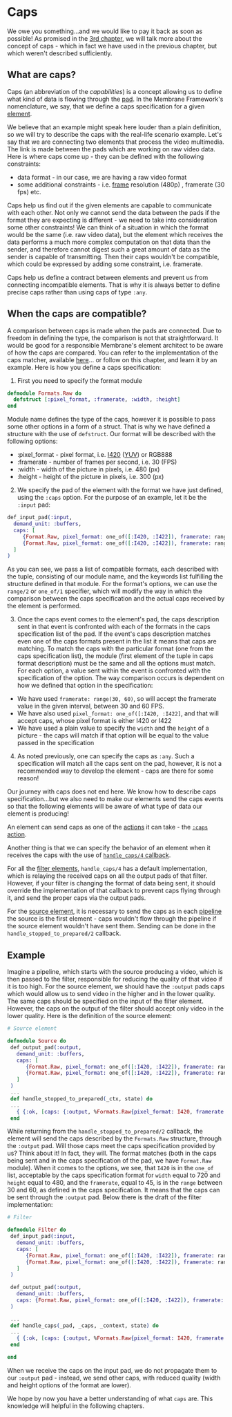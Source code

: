 # Caps

We owe you something...and we would like to pay it back as soon as possible!
As promised in the [3rd chapter](03_Source.md), we will talk more about the concept of caps - which in fact we have used in the previous chapter, but which weren't described sufficiently.

## What are caps?

Caps (an abbreviation of the _capabilities_) is a concept allowing us to define what kind of data is flowing through the [pad](../glossary/glossary.md#pad).
In the Membrane Framework's nomenclature, we say, that we define a caps specification for a given [element](../glossary/glossary.md#element).

We believe that an example might speak here louder than a plain definition, so we will try to describe the caps with the real-life scenario example.
Let's say that we are connecting two elements that process the video multimedia.
The link is made between the pads which are working on raw video data.
Here is where caps come up - they can be defined with the following constraints:

- data format - in our case, we are having a raw video format
- some additional constraints - i.e. [frame](../glossary/glossary.md#frame) resolution (480p) , framerate (30 fps) etc.

Caps help us find out if the given elements are capable to communicate with each other. Not only we cannot send the data between the pads if the format they are expecting is different - we need to take into consideration some other constraints! We can think of a situation in which the format would be the same (i.e. raw video data), but the element which receives the data performs a much more complex computation on that data than the sender, and therefore cannot digest such a great amount of data as the sender is capable of transmitting. Then their caps wouldn't be compatible, which could be expressed by adding some constraint, i.e. framerate.

Caps help us define a contract between elements and prevent us from connecting incompatible elements. That is why it is always better to define precise caps rather than using caps of type `:any`.

## When the caps are compatible?

A comparison between caps is made when the pads are connected. Due to freedom in defining the type, the comparison is not that straightforward. It would be good for a responsible Membrane's element architect to be aware of how the caps are compared. You can refer to the implementation of the caps matcher, available [here](https://github.com/membraneframework/membrane_core/blob/82d6162e3df94cd9abc508c58bc0267367b02d58/lib/membrane/caps/matcher.ex#L124)... or follow on this chapter, and learn it by an example.
Here is how you define a caps specification:

1. First you need to specify the format module

```elixir
defmodule Formats.Raw do
  defstruct [:pixel_format, :framerate, :width, :height]
end
```

Module name defines the type of the caps, however it is possible to pass some other options in a form of a struct. That is why we have defined a structure with the use of `defstruct`. Our format will be described with the following options:

- :pixel_format - pixel format, i.e. [I420](https://en.wikipedia.org/wiki/Chroma_subsampling) ([YUV](https://en.wikipedia.org/wiki/YUV)) or RGB888
- :framerate - number of frames per second, i.e. 30 (FPS)
- :width - width of the picture in pixels, i.e. 480 (px)
- :height - height of the picture in pixels, i.e. 300 (px)

2. We specify the pad of the element with the format we have just defined, using the `:caps` option. For the purpose of an example, let it be the `:input` pad:

```elixir
def_input_pad(:input,
  demand_unit: :buffers,
  caps: [
     {Format.Raw, pixel_format: one_of([:I420, :I422]), framerate: range(30, 60), width: 480, height: 300},
     {Format.Raw, pixel_format: one_of([:I420, :I422]), framerate: range(30, 60), width: 720, height: 480}
  ]
)
```

As you can see, we pass a list of compatible formats, each described with the tuple, consisting of our module name, and the keywords list fulfilling the
structure defined in that module. For the format's options, we can use the `range/2` or `one_of/1` specifier, which will modify the way in which the comparison between the caps specification and the actual caps received by the element is performed.

3. Once the caps event comes to the element's pad, the caps description sent in that event is confronted with each of the formats in the caps specification list of the pad. If the event's caps description matches even one of the caps formats present in the list it means that caps are matching.
   To match the caps with the particular format (one from the caps specification list), the module (first element of the tuple in caps format description) must be the same and all the options must match. For each option, a value sent within the event is confronted with the specification of the option. The way comparison occurs is dependent on how we defined that option in the specification:

- We have used `framerate: range(30, 60)`, so will accept the framerate value in the given interval, between 30 and 60 FPS.
- We have also used `pixel_format: one_of([:I420, :I422]`, and that will accept caps, whose pixel format is either I420 or I422
- We have used a plain value to specify the `width` and the `height` of a picture - the caps will match if that option will be equal to the value passed in the specification

4. As noted previously, one can specify the caps as `:any`. Such a specification will match all the caps sent on the pad, however, it is not a recommended way to develop the element - caps are there for some reason!

Our journey with caps does not end here. We know how to describe caps specification...but we also need to make our elements send the caps events so that the following elements will be aware of what type of data our element is producing!

An element can send caps as one of the [actions](https://hexdocs.pm/membrane_core/Membrane.Element.Action.html) it can take - the [`:caps` action](https://hexdocs.pm/membrane_core/Membrane.Element.Action.html#t:caps_t/0).

Another thing is that we can specify the behavior of an element when it receives the caps with the use of [`handle_caps/4` callback](https://hexdocs.pm/membrane_core/Membrane.Element.WithInputPads.html#c:handle_caps/4).

For all the [filter elements](../glossary/glossary.md#filter), `handle_caps/4` has a default implementation, which is relaying the received caps on all the output pads of that filter.
However, if your filter is changing the format of data being sent, it should override the implementation of that callback to prevent caps flying through it, and send the proper caps via the output pads.

For the [source element](../glossary/glossary.md#source), it is necessary to send the caps as in each [pipeline](../glossary/glossary.md#pipeline) the source is the first element - caps wouldn't flow through the pipeline if the source element wouldn't have sent them. Sending can be done in the `handle_stopped_to_prepared/2` callback.

## Example

Imagine a pipeline, which starts with the source producing a video, which is then passed to the filter, responsible for reducing the quality of that video if it is too high.
For the source element, we should have the `:output` pads caps which would allow us to send video in the higher and in the lower quality. The same caps should be specified on the input of the filter element. However, the caps on the output of the filter should accept only video in the lower quality.
Here is the definition of the source element:

```elixir
# Source element

defmodule Source do
 def_output_pad(:output,
   demand_unit: :buffers,
   caps: [
      {Format.Raw, pixel_format: one_of([:I420, :I422]), framerate: range(30, 60), width: 480, height: 300},
      {Format.Raw, pixel_format: one_of([:I420, :I422]), framerate: range(30, 60), width: 720, height: 480}
   ]
 )
 ...
 def handle_stopped_to_prepared(_ctx, state) do
 ...
   { {:ok, [caps: {:output, %Formats.Raw{pixel_format: I420, framerate: 45, width: 720, height: 300} }]}, state}
 end
```

While returning from the `handle_stopped_to_prepared/2` callback, the element will send the caps described by the `Formats.Raw` structure, through the `:output` pad.
Will those caps meet the caps specification provided by us? Think about it!
In fact, they will. The format matches (both in the caps being sent and in the caps specification of the pad, we have `Format.Raw` module). When it comes to the options, we see, that `I420` is in the `one_of` list, acceptable by the caps specification format for `width` equal to 720 and `height` equal to 480, and the `framerate`, equal to 45, is in the `range` between 30 and 60, as defined in the caps specification.
It means that the caps can be sent through the `:output` pad.
Below there is the draft of the filter implementation:

```elixir
# Filter

defmodule Filter do
 def_input_pad(:input,
   demand_unit: :buffers,
   caps: [
      {Format.Raw, pixel_format: one_of([:I420, :I422]), framerate: range(30, 60), width: 480, height: 300},
      {Format.Raw, pixel_format: one_of([:I420, :I422]), framerate: range(30, 60), width: 720, height: 480}
   ]
 )

 def_output_pad(:output,
   demand_unit: :buffers,
   caps: {Format.Raw, pixel_format: one_of([:I420, :I422]), framerate: range(30, 60), width: 480, height: 300},
 )

 ...
 def handle_caps(_pad, _caps, _context, state) do
 ...
   { {:ok, [caps: {:output, %Formats.Raw{pixel_format: I420, framerate: 60, width: 480, height:300} }]}, state}
 end

end
```

When we receive the caps on the input pad, we do not propagate them to our `:output` pad - instead, we send other caps, with reduced quality (width and height options of the format are lower).

We hope by now you have a better understanding of what `caps` are. This knowledge will helpful in the following chapters.
